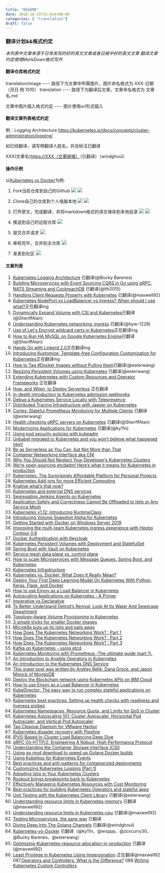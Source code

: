 ```yaml
---
title: "README" 
date: 2018-10-15T15:0s4+08:00
categories: [ "translation"]
draft: false
---
```

###  翻译计划&&格式约定

*本列表中文章来源于日常发现的好的英文文章或者日报中好的英文文章*
*翻译文章约定使用MarkDown格式写作*

#### 翻译仓库格式约定
translation/image ---- 路径下为文章中所需图片，图片命名格式为 XXX-日期（月日 例 1010）
translation ---- 路径下为翻译后文章，文章命名格式为 文章名.md

文章中图片插入格式约定 ---- 图片使用url形式插入
#### 翻译文章列表格式约定
例：Logging Architecture <https://kubernetes.io/docs/concepts/cluster-administration/logging/>

如已经翻译，请写明翻译人姓名，并且标注已翻译

XXX(文章名)<https://XXX（文章链接）>（已翻译）（windghoul）

#### 操作示例
以[Kubernetes vs Docker](https://www.sumologic.com/blog/kubernetes-vs-docker/)为例:

1. Fork当前仓库到自己的Github
![](https://github.com/caas-one/news.caas.one/blob/master/translation/images/fork-it.jpg)
![](https://github.com/caas-one/news.caas.one/blob/master/translation/images/forking-it.jpg)

2. Clone自己的仓库到个人电脑本地
![](https://github.com/caas-one/news.caas.one/blob/master/translation/images/clone-it.jpg)
![](https://github.com/caas-one/news.caas.one/blob/master/translation/images/cloning-it.jpg)

3. 打开原文，完成翻译，并将markdown格式的译文保存到本地目录
![](https://github.com/caas-one/news.caas.one/blob/master/translation/images/translate-then-save.jpg)
![](https://github.com/caas-one/news.caas.one/blob/master/translation/images/translating-and-save.jpg)

4. 推送到自己的远程仓库
![](https://github.com/caas-one/news.caas.one/blob/master/translation/images/translating-then-save.jpg)

5. 提交合并请求
![](https://github.com/caas-one/news.caas.one/blob/master/translation/images/submitting-merge-request.jpg)

6. 审核完毕，合并到主仓库
![](https://github.com/caas-one/news.caas.one/blob/master/translation/images/reviewing.jpg)

7. 发表到社区
![](publish-to-community.png)

#### 文章列表

1. [Kubernetes Logging Architecture](https://kubernetes.io/docs/concepts/cluster-administration/logging/) 已翻译(@Bucky Barenes)
2. [Building Microservices with Event Sourcing CQRS in Go using gRPC, NATS Streaming and CockroachDB](https://medium.com/@shijuvar/building-microservices-with-event-sourcing-cqrs-in-go-using-grpc-nats-streaming-and-cockroachdb-98) 已翻译(@lth2015)
3. [Handling Client Requests Properly with Kubernetes](https://freecontent.manning.com/handling-client-requests-properly-with-kubernetes/) 已翻译(@maxwell92)
4. [Kubernetes NodePort vs LoadBalancer vs Ingress? When should I use what?](https://medium.com/google-cloud/kubernetes-nodeport-vs-loadbalancer-vs-ingress-when-should-i-use-what-922f010849e0)正在翻译ing
5. [Dynamically Expand Volume with CSI and Kubernetes](https://kubernetes.io/blog/2018/08/02/ally-expand-volume-with-csi-and-kubernetes/)已翻译(@SheriffAlan)
6. [Understanding Kubernetes networking: ingress](https://medium.com/google-cloud/understanding-kubernetes-networking-ingress-1bc341c84078) 已翻译(@hyw-1228)
7. [Use of Let's Encrypt wildcard certs in Kubernetes](https://rimusz.net/lets-encrypt-wildcard-certs-in-kubernetes/)正在翻译ing
8. [How to Run HA MySQL on Google Kubernetes Engine](https://portworx.com/run-ha-mysql-google-kubernetes-engine/)已翻译(@SheriffAlan)
9. [Hands On with Linkerd 2.0](https://kubernetes.io/blog/2018/09/18/hands-on-with-linkerd-2.0/)正在翻译ing
10. [Introducing Kustomize; Template-free Configuration Customization for Kubernetes](https://kubernetes.io/blog/2018/05/29/introducing-kustomize-template-free-configuration-customization-for-kubernetes/)正在翻译ing
11. [How to Tag #Docker Images without Pulling them](https://dille.name/blog/2018/09/20/how-to-tag-docker-images-without-pulling-them/)已翻译(@esterwang)
12. [Resizing Persistent Volumes using Kubernetes](https://kubernetes.io/blog/2018/07/12/resizing-persistent-volumes-using-kubernetes/) 已翻译(@esterwang)
13. [Extending Kubernetes with Custom Resources and Operator Frameworks](https://speakerdeck.com/ianlewis/extending-kubernetes-with-custom-resources-and-operator-frameworks) 正在翻译
14. [How, and When, to Deploy Serverless](https://thenewstack.io/how-and-when-to-deploy-serverless/) 正在翻译
15. [In-depth introduction to Kubernetes admission webhooks](https://banzaicloud.com/blog/k8s-admission-webhooks/)
16. [Debug a Kubernetes Service Locally with Telepresence](https://articles.microservices.com/debug-a-kubernetes-service-locally-with-telepresence-675eb6e94b09)
17. [Distributed Tracing Infrastructure with Jaeger on Kubernetes](https://medium.com/@masroor.hasan/tracing-infrastructure-with-jaeger-on-kubernetes-6800132a677)
18. [Cortex: Stateful Prometheus Monitoring for Multiple Clients](https://thenewstack.io/cortex-stateful-prometheus-monitoring-for-multiple-clients/) 已翻译(@esterwang)
19. [Health checking gRPC servers on Kubernetes](https://kubernetes.io/blog/2018/10/01/health-checking-grpc-servers-on-kubernetes/) 已翻译(@SheriffAlan)
20. [Modernizing Applications for Kubernetes](https://www.digitalocean.com/community/tutorials/modernizing-applications-for-kubernetes) 已翻译(@ky11n)
21. [Using pod security policies with kubeadm](https://pmcgrath.net/using-pod-security-policies-with-kubeadm)
22. [Unbabel migrated to Kubernetes and you won’t believe what happened next!](https://medium.com/unbabel/unbabel-migrated-to-kubernetes-and-you-wont-believe-what-happened-next-b39f082def1c) 
23. [Be as Serverless as You Can, but Not More than That](https://dzone.com/articles/be-as-serverless-as-you-can-but-not-more-than-that)
24. [Container Networking Interface aka CNI](https://medium.com/@vikram.fugro/container-networking-interface-aka-cni-bdfe23f865cf)
25. [Why You Should Not Neglect Your Developer’s Kubernetes Clusters](https://itnext.io/why-you-should-not-neglect-your-developers-kubernetes-clusters-a658c8ca0e78)
26. [We’re open-sourcing etcdadm! Here’s what it means for Kubernetes in production](https://platform9.com/blog/were-open-sourcing-etcdadm-heres-what-it-means-for-kubernetes-in-production/)
27. [Kubernetes: The Surprisingly Affordable Platform for Personal Projects](http://www.doxsey.net/blog/kubernetes--the-surprisingly-affordable-platform-for-personal-projects)
28. [Kubernetes Add-ons for more Efficient Computing](https://akomljen.com/kubernetes-add-ons-for-more-efficient-computing/)
29. [Knative what’s that now?](https://medium.com/@grapesfrog/knative-whats-that-now-65041e585d3d)
30. [Kubernetes and external DNS services](https://banzaicloud.com/blog/k8s-external-dns-route53/)
31. [Segregating Jenkins Agents on Kubernetes](https://medium.com/@kmadel/segregating-jenkins-agents-on-kubernetes-b2fa9c471423)
32. [Application Safety and Correctness Cannot Be Offloaded to Istio or Any Service Mesh](http://blog.christianposta.com/microservices/application-safety-and-correctness-cannot-be-offloaded-to-istio-or-any-service-mesh/)
33. [Kubernetes v1.12: Introducing RuntimeClass](https://kubernetes.io/blog/2018/10/10/kubernetes-v1.12-introducing-runtimeclass/)
34. [Introducing Volume Snapshot Alpha for Kubernetes](https://kubernetes.io/blog/2018/10/09/introducing-volume-snapshot-alpha-for-kubernetes/)
35. [Getting Started with Docker on Windows Server 2019](https://blog.sixeyed.com/getting-started-with-docker-on-windows-server-2019/)
36. [Improving the multi-team Kubernetes ingress experience with Heptio Contour 0.6](https://blog.heptio.com/improving-the-multi-team-kubernetes-ingress-experience-with-heptio-contour-0-6-55ae0c0cadef)
37. [Docker Authentication with Keycloak](https://developers.redhat.com/blog/2017/10/31/docker-authentication-keycloak/)
38. [Kubernetes Persistent Volumes with Deployment and StatefulSet](https://akomljen.com/kubernetes-persistent-volumes-with-deployment-and-statefulset/)
39. [Spring Boot with Vault on Kubernetes](https://banzaicloud.com/blog/vault-java-spotguide/)
40. [Service mesh data plane vs. control plane](https://blog.envoyproxy.io/service-mesh-data-plane-vs-control-plane-2774e720f7fc)
41. [How to scale Microservices with Message Queues, Spring Boot, and Kubernetes](https://medium.freecodecamp.org/how-to-scale-microservices-with-message-queues-spring-boot-and-kubernetes-f691b7ba3acf)
42. [Kubernetes Infrastructure](https://docs.okd.io/latest/architecture/infrastructure_components/kubernetes_infrastructure.html)
43. [Kubernetes vs. Docker: What Does It Really Mean?](https://www.sumologic.com/blog/devops/kubernetes-vs-docker/)
44. [Deploy Your First Deep Learning Model On Kubernetes With Python, Keras, Flask, and Docker](https://medium.com/analytics-vidhya/deploy-your-first-deep-learning-model-on-kubernetes-with-python-keras-flask-and-docker-575dc07d9e76)
45. [How to use Envoy as a Load Balancer in Kubernetes](https://blog.markvincze.com/how-to-use-envoy-as-a-load-balancer-in-kubernetes/)
46. [Autoscaling Applications on Kubernetes - A Primer](https://blog.tomkerkhove.be/2018/10/08/autoscaling-applications-on-kubernetes-a-primer/)
47. [Imperative vs Declarative](https://medium.com/@dominik.tornow/imperative-vs-declarative-8abc7dcae82e)
48. [To Better Understand Detroit’s Revival, Look At Its Water And Sewerage Department](https://www.forbes.com/sites/oracle/2018/10/09/to-better-understand-detroits-revival-look-at-its-water-and-sewerage-department/#23dd6326d63e)
49. [Topology-Aware Volume Provisioning in Kubernetes](https://kubernetes.io/blog/2018/10/11/topology-aware-volume-provisioning-in-kubernetes/)
50. [3 simple tricks for smaller Docker images](https://medium.com/skills-matter/3-simple-tricks-for-smaller-docker-images-cf2760645621)
51. [Microk8s puts up its Istio and sails away](https://itnext.io/microk8s-puts-up-its-istio-and-sails-away-104c5a16c3c2)
52. [How Does The Kubernetes Networking Work? : Part 1](https://www.level-up.one/kubernetes-networking-pods-levelup/)
53. [How Does The Kubernetes Networking Work? : Part 2](https://www.level-up.one/kubernetes-networking-series-two/)
54. [How Does The Kubernetes Networking Work? : Part 3](https://www.level-up.one/kubernetes-networking-3-level-up/)
55. [Kafka on Kubernetes - using etcd](https://banzaicloud.com/blog/kafka-on-etcd/)
56. [Kubernetes Monitoring with Prometheus -The ultimate guide (part 1).](https://sysdig.com/blog/kubernetes-monitoring-prometheus/)
57. [An introduction to Ansible Operators in Kubernetes](https://opensource.com/article/18/10/ansible-operators-kubernetes)
58. [An Introduction to the Kubernetes DNS Service](https://www.digitalocean.com/community/tutorials/an-introduction-to-the-kubernetes-dns-service)
59. [This guest post was written by Andrey Belik, Dana Groce, and Jason Mimick of MongoDB](https://blog.openshift.com/mongodb-kubernetes-operator/#.W8Y7ugmdw4A.twitter)
60. [Deploy the Blockchain network using Kubernetes APIs on IBM Cloud](https://github.com/IBM/blockchain-network-on-kubernetes)
61. [How to use Envoy as a Load Balancer in Kubernetes](https://blog.markvincze.com/how-to-use-envoy-as-a-load-balancer-in-kubernetes/)
62. [KubeDirector: The easy way to run complex stateful applications on Kubernetes](https://kubernetes.io/blog/2018/10/03/kubedirector-the-easy-way-to-run-complex-stateful-applications-on-kubernetes/)
63. [Kubernetes best practices: Setting up health checks with readiness and liveness probes](https://cloud.google.com/blog/products/gcp/kubernetes-best-practices-setting-up-health-checks-with-readiness-and-liveness-probes)
64. [Kubernetes Namespaces, Resource Quota, and Limits for QoS in Cluster](https://blog.couchbase.com/kubernetes-namespaces-resource-quota-limits-qos-cluster/)
65. [Kubernetes Autoscaling 101: Cluster Autoscaler, Horizontal Pod Autoscaler, and Vertical Pod Autoscaler](https://medium.com/magalix/kubernetes-autoscaling-101-cluster-autoscaler-horizontal-pod-autoscaler-and-vertical-pod-2a441d9ad231)
66. [Tag Cleanup Daemon for VMware Harbor](https://github.com/HylandSoftware/Harbor.Tagd)
67. [Kubernetes disaster recovery with Pipeline](https://banzaicloud.com/blog/k8s-disaster-recovery/)
68. [IPVS-Based In-Cluster Load Balancing Deep Dive](https://kubernetes.io/blog/2018/07/09/ipvs-based-in-cluster-load-balancing-deep-dive/)
69. [gRPC On HTTP/2: Engineering A Robust, High Performance Protocol](https://www.cncf.io/blog/2018/08/31/grpc-on-http-2-engineering-a-robust-high-performance-protocol/)
70. [Understanding the Container Storage Interface (CSI)](https://medium.com/google-cloud/understanding-the-container-storage-interface-csi-ddbeb966a3b)
71. [Using go mod download to speed up Golang Docker builds](https://medium.com/@petomalina/using-go-mod-download-to-speed-up-golang-docker-builds-707591336888)
72. [Using Kubeless for Kubernetes Events](https://leebriggs.co.uk/blog/2018/10/16/using-kubeless-for-kubernetes-events.html)
73. [Best practices and anti-patterns for containerized deployments](https://techbeacon.com/best-practices-anti-patterns-containerized-deployments)
74. [Customizing Kubernetes Logging (Part 1)](https://medium.com/uptime-99/adopting-istio-in-your-kubernetes-clusters-a3e28ed6f4b7)
75. [Adopting Istio in Your Kubernetes Clusters](https://medium.com/uptime-99/adopting-istio-in-your-kubernetes-clusters-a3e28ed6f4b7)
76. [Rookout brings breakpoints back to Kubernetes](https://www.rookout.com/pr/rookout_brings_breakpoints_back_to-_kubernetes)
77. [Effectively Managing Kubernetes Resources with Cost Monitoring](https://medium.com/kubecost/effectively-managing-kubernetes-with-cost-monitoring-96b54464e419)
78. [Best practices for building Kubernetes Operators and stateful apps](https://cloud.google.com/blog/products/containers-kubernetes/best-practices-for-building-kubernetes-operators-and-stateful-apps)
79. [Unit Testing with the Kubernetes Client Library](https://matt-rickard.com/kubernetes-unit-testing/) 已翻译(@esterwang)
80. [Understanding resource limits in Kubernetes-memory](https://medium.com/@betz.mark/understanding-resource-limits-in-kubernetes-memory-6b41e9a955f9) 已翻译(@maxwell92)
81. [Understanding resource limits in Kubernetes-cpu](https://medium.com/@betz.mark/understanding-resource-limits-in-kubernetes-memory-6b41e9a955f://medium.com/@betz.mark/understanding-resource-limits-in-kubernetes-cpu-time-9eff74d3161b) 已翻译(@maxwell92)
82. [Testing Microservices, the sane way](https://medium.com/@copyconstruct/testing-microservices-the-sane-way-9bb31d158c16) 已翻译
83. [Diving Deep Into The Golang Channels](https://codeburst.io/diving-deep-into-the-golang-channels-549fd4ed21a8) 已翻译(@windghoul)
84. [Kubernetes-vs-Docker](https://www.sumologic.com/blog/kubernetes-vs-docker/) 已翻译（@ky11n、@wxppp、@zcxcurry30、@Bucky Barenes、@esterwang）
85. [Optimizing-Kubernetes-resource-allocation-in-production](https://opensource.com/article/18/12/optimizing-kubernetes-resource-allocation-production?utm_campaign=intrel) 已翻译(@maxwell92)
86. [Least Privilege in Kubernetes Using Impersonation](https://johnharris.io/2019/08/least-privilege-in-kubernetes-using-impersonation/) 正在翻译@maxwell92
087.[Operators and Controllers, What is the Difference?](https://octetz.com/posts/k8s-controllers-vs-operators)
088.[Writing Kubernetes Custom Controllers](https://medium.com/@cloudark/kubernetes-custom-controllers-b6c7d0668fdf)
